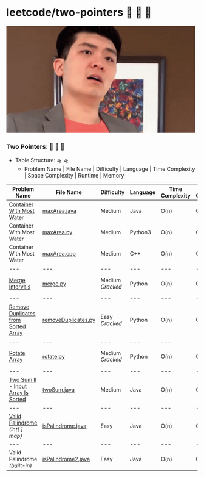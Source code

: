 # leetcode/two-pointers :space_invader:	:space_invader:	:space_invader:	
![](https://github.com/guillermobermejo/leetcode/blob/main/f.gif)
### Two Pointers: :space_invader:	:space_invader:	:space_invader:	
- Table Structure: :flying_saucer: :flying_saucer:
  - Problem Name | File Name | Difficulty | Language | Time Complexity | Space Complexity | Runtime | Memory

|Problem Name|File Name|Difficulty|Language|Time Complexity|Space Complexity|Runtime|Memory|
|---|---|---|---|---|---|---|---|
|[Container With Most Water](https://leetcode.com/problems/container-with-most-water/)|[maxArea.java](https://github.com/guillermobermejo/leetcode/blob/main/two-pointers/maxArea.java)|Medium|Java|O(n)|O(1)|4ms<br/>(Beats 88.28%)|57.1mb<br/>(Beats 47.91%)|
|Container With Most Water|[maxArea.py](https://github.com/guillermobermejo/leetcode/blob/main/two-pointers/maxArea.py)|Medium|Python3|O(n)|O(1)|502ms<br/>(Beats 92.93%)|30.1mb<br/>(Beats 42.56%)|
|Container With Most Water|[maxArea.cpp](https://github.com/guillermobermejo/leetcode/blob/main/two-pointers/maxArea.cpp)|Medium|C++|O(n)|O(1)|51ms<br/>(Beats 93.41%)|61.4mb<br/>(Beats 65.44%)|
|---|---|---|---|---|---|---|---|
|[Merge Intervals](https://leetcode.com/problems/merge-intervals/)|[merge.py](https://github.com/guillermobermejo/leetcode/blob/main/two-pointers/merge.py)|Medium<br/>*Cracked*|Python|O(n)|O(n)|3ms<br/>(Beats 93.21%)|21.00mb<br/>(Beats 63.22%)|
|---|---|---|---|---|---|---|---|
|[Remove Duplicates from Sorted Array](https://leetcode.com/problems/remove-duplicates-from-sorted-array/)|[removeDuplicates.py](https://github.com/guillermobermejo/leetcode/blob/main/two-pointers/removeDuplicates.py)|Easy<br/>*Cracked*|Python|O(n)|O(n)|0ms<br/>(Beats 100%)|19.11mb<br/>(Beats 8.09%)|
|---|---|---|---|---|---|---|---|
|[Rotate Array](https://leetcode.com/problems/rotate-array/)|[rotate.py](https://github.com/guillermobermejo/leetcode/blob/main/arrays-and-hashing/rotate.py)|Medium<br/>*Cracked*|Python|O(n)|O(n)|3ms<br/>(Beats 73.97%)|25.70mb<br/>(Beats 20.41%)|
|---|---|---|---|---|---|---|---|
|[Two Sum II - Input Array Is Sorted](https://leetcode.com/problems/two-sum-ii-input-array-is-sorted/)|[twoSum.java](https://github.com/guillermobermejo/leetcode/blob/main/two-pointers/twoSum.java)|Medium|Java|O(n)|O(1)|2ms<br/>(Beats 89.86%)|47mb<br/>(Beats 37.88%)|
|---|---|---|---|---|---|---|---|
|[Valid Palindrome](https://leetcode.com/problems/valid-palindrome/)<br/>*(int[ ] map)*|[isPalindrome.java](https://github.com/guillermobermejo/leetcode/blob/main/two-pointers/isPalindrome.java)|Easy|Java|O(n)|O(n)|1ms<br/>(Beats 100%)|43.3mb<br/>(Beats 54.5%)|
|---|---|---|---|---|---|---|---|
|Valid Palindrome<br/>*(built-in)*|[isPalindrome2.java](https://github.com/guillermobermejo/leetcode/blob/main/two-pointers/isPalindrome2.java)|Easy|Java|O(n)|O(n)|2ms<br/>(Beats 99.31%)|42.6mb<br/>(Beats 70.2%)|
